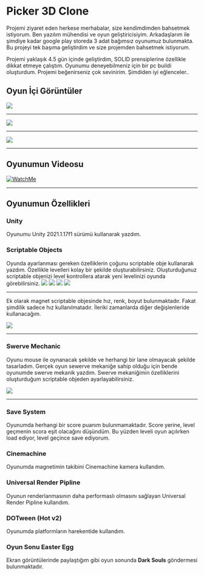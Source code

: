 # Picker 3D Clone

Projemi ziyaret eden herkese merhabalar, size kendimdimden bahsetmek istiyorum. Ben yazılım mühendisi ve oyun geliştiricisiyim. Arkadaşlarım ile şimdiye kadar google play storeda 3 adat bağımsız oyunumuz bulunmakta. Bu projeyi tek başıma geliştirdim ve size projemden bahsetmek istiyorum.

Projemi yaklaşık 4.5 gün içinde geliştirdim, SOLID prensiplerine özellikle dikkat etmeye çalıştım. Oyunumu deneyebilmeniz için bir pc buildi oluşturdum. Projemi beğenirseniz çok sevinirim. Şimdiden iyi eğlenceler..

## Oyun İçi Görüntüler

![](https://raw.githubusercontent.com/McGelerin/Picker3D-Clone/main/Game%20Pic/Picker3D_SS1.png)

------------

![](https://raw.githubusercontent.com/McGelerin/Picker3D-Clone/main/Game%20Pic/Picker3D_SS2.png)

------------

![](https://raw.githubusercontent.com/McGelerin/Picker3D-Clone/main/Game%20Pic/Picker3D_SS3.png)

------------

## Oyunumun Videosu

[![WatchMe](https://raw.githubusercontent.com/McGelerin/Picker3D-Clone/main/Game%20Pic/YoutubeLinkPic.png "WatchMe")](https://youtu.be/XsYK0quHcVs "WatchMe")

------------

## Oyunumun Özellikleri

### Unity
Oyunumu Unity 2021.1.17f1 sürümü kullanarak yazdım.
### Scriptable Objects
Oyunda ayarlanması gereken özelliklerin çoğunu scriptable obje kullanarak yazdım. Özellikle levelleri kolay bir şekilde oluşturabilirsiniz. Oluşturduğunuz scriptable objenizi level kontrollera atarak yeni levelinizi oyunda görebilirsiniz.
![](https://raw.githubusercontent.com/McGelerin/Picker3D-Clone/main/Game%20Pic/Picker3D_SS4_ScriptableObjects2.png)
![](https://raw.githubusercontent.com/McGelerin/Picker3D-Clone/main/Game%20Pic/Picker3D_SS4_ScriptableObjects.png)
![](https://raw.githubusercontent.com/McGelerin/Picker3D-Clone/main/Game%20Pic/Picker3D_SS4_LevelControllerInspector.png)
![](https://raw.githubusercontent.com/McGelerin/Picker3D-Clone/main/Game%20Pic/Picker3D_SS4_LevelScriptableObjectsInspector.png)


------------

Ek olarak magnet scriptable objesinde hız, renk, boyut bulunmaktadır. Fakat şimdilik sadece hız kullanılmatadır. İleriki zamanlarda diğer değişlenleride kullanacağım.

![](https://raw.githubusercontent.com/McGelerin/Picker3D-Clone/main/Game%20Pic/Picker3D_SS4_MagnetInspector.png)

------------

### Swerve Mechanic
Oyunu mouse ile oynanacak şekilde ve herhangi bir lane olmayacak şekilde tasarladım. Gerçek oyun sewerve mekaniğe sahip olduğu için bende oyunumde swerve mekanik yazdım. Swerve mekaniğimin özelliklerini oluşturduğum scriptable objeden ayarlayabilirsiniz.

![](https://raw.githubusercontent.com/McGelerin/Picker3D-Clone/main/Game%20Pic/Picker3D_SS4_SwerveScriptableObjects.png)

------------

### Save System
Oyunumda herhangi bir score puanım bulunmamaktadır. Score yerine, level geçmenin scora eşit olacağını düşündüm. Bu yüzden leveli oyun açılırken load ediyor, level geçince save ediyorum.
### Cinemachine
Oyunumda magnetimin takibini Cinemachine kamera kullandım.
### Universal Render Pipline
Oyunun renderlanmasının daha performaslı olmasını sağlayan Universal Render Pipline kullandım.
### DOTween (Hot v2)
Oyunumda platformların harekentide kullandım.
### Oyun Sonu Easter Egg
Ekran görüntülerinde paylaştığım gibi oyun sonunda **Dark Souls** göndermesi bulunmaktadır.

